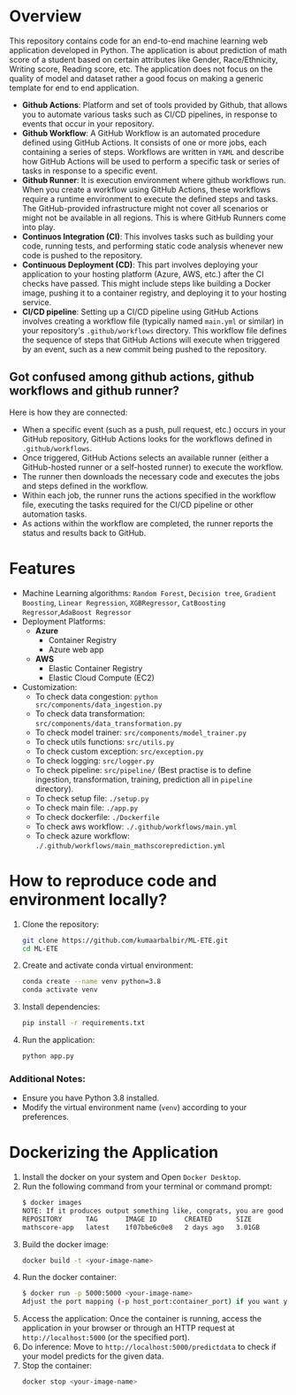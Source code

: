 # Overview 
This repository contains code for an end-to-end machine learning web application developed in Python. The application is about prediction of math score of a student based on certain attributes like Gender, Race/Ethnicity, Writing score, Reading score, etc. The application does not focus on the quality of model and dataset rather a good focus on making a generic template for end to end application.

- **Github Actions**: Platform and set of tools provided by Github, that allows you to automate various tasks such as CI/CD pipelines, in response to events that occur in your repository.
- **Github Workflow**: A GitHub Workflow is an automated procedure defined using GitHub Actions. It consists of one or more jobs, each containing a series of steps. Workflows are written in `YAML` and describe how GitHub Actions will be used to perform a specific task or series of tasks in response to a specific event.
- **Github Runner**: It is execution environment where github workflows run. When you create a workflow using GitHub Actions, these workflows require a runtime environment to execute the defined steps and tasks. The GitHub-provided infrastructure might not cover all scenarios or might not be available in all regions. This is where GitHub Runners come into play.
- **Continuos Integration (CI)**: This involves tasks such as building your code, running tests, and performing static code analysis whenever new code is pushed to the repository.
- **Continuous Deployment (CD)**: This part involves deploying your application to your hosting platform (Azure, AWS, etc.) after the CI checks have passed. This might include steps like building a Docker image, pushing it to a container registry, and deploying it to your hosting service.
- **CI/CD pipeline**: Setting up a CI/CD pipeline using GitHub Actions involves creating a workflow file (typically named `main.yml` or similar) in your repository's `.github/workflows` directory. This workflow file defines the sequence of steps that GitHub Actions will execute when triggered by an event, such as a new commit being pushed to the repository.

## Got confused among github actions, github workflows and github runner?
Here is how they are connected:
- When a specific event (such as a push, pull request, etc.) occurs in your GitHub repository, GitHub Actions looks for the workflows defined in `.github/workflows`.
- Once triggered, GitHub Actions selects an available runner (either a GitHub-hosted runner or a self-hosted runner) to execute the workflow.
- The runner then downloads the necessary code and executes the jobs and steps defined in the workflow.
- Within each job, the runner runs the actions specified in the workflow file, executing the tasks required for the CI/CD pipeline or other automation tasks.
- As actions within the workflow are completed, the runner reports the status and results back to GitHub.
# Features 
- Machine Learning algorithms: `Random Forest`, `Decision tree`, `Gradient Boosting`, `Linear Regression`, `XGBRegressor`, `CatBoosting Regressor`,`AdaBoost Regressor`
- Deployment Platforms:
    - **Azure**
        - Container Registry
        - Azure web app
    - **AWS**
      - Elastic Container Registry
      - Elastic Cloud Compute (EC2)
- Customization:
    - To check data congestion: `python src/components/data_ingestion.py`
    - To check data transformation: `src/components/data_transformation.py`
    - To check model trainer: `src/components/model_trainer.py`
    - To check utils functions: `src/utils.py`
    - To check custom exception: `src/exception.py`
    - To check logging: `src/logger.py`
    - To check pipeline: `src/pipeline/` (Best practise is to define ingestion, transformation, training, prediction all in `pipeline` directory).
    - To check setup file: `./setup.py`
    - To check main file: `./app.py`
    - To check dockerfile: `./Dockerfile`
    - To check aws workflow: `./.github/workflows/main.yml`
    - To check azure workflow: `./.github/workflows/main_mathscoreprediction.yml`

# How to reproduce code and environment locally?
1. Clone the repository:
   ```bash
   git clone https://github.com/kumaarbalbir/ML-ETE.git
   cd ML-ETE
2. Create and activate conda virtual environment:
   ```bash
   conda create --name venv python=3.8
   conda activate venv
3. Install dependencies:
   ```bash
   pip install -r requirements.txt
4. Run the application:
   ```bash
   python app.py
### Additional Notes: 
- Ensure you have Python 3.8 installed.
- Modify the virtual environment name (`venv`) according to your preferences.

# Dockerizing the Application
1. Install the docker on your system and Open `Docker Desktop`.
2. Run the following command from your terminal or command prompt:
   ```bash
   $ docker images
   NOTE: If it produces output something like, congrats, you are good to go :
   REPOSITORY      TAG       IMAGE ID       CREATED      SIZE
   mathscore-app   latest    1f07bbe6c0e8   2 days ago   3.01GB

3. Build the docker image:
   ```bash
   docker build -t <your-image-name>
4. Run the docker container:
   ```bash
   $ docker run -p 5000:5000 <your-image-name>
   Adjust the port mapping (-p host_port:container_port) if you want your application (app.py) to run on different port.
5. Access the application:
   Once the container is running, access the application in your browser or through an HTTP request at `http://localhost:5000` (or the specified port).
6. Do inference:
   Move to `http://localhost:5000/predictdata` to check if your model predicts for the given data.
7. Stop the container:
   ```bash
   docker stop <your-image-name>


